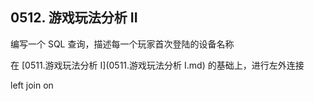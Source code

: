 ## 0512. 游戏玩法分析 II

编写一个 SQL 查询，描述每一个玩家首次登陆的设备名称

在 [0511.游戏玩法分析 I](0511.游戏玩法分析 I.md) 的基础上，进行左外连接

left join on 